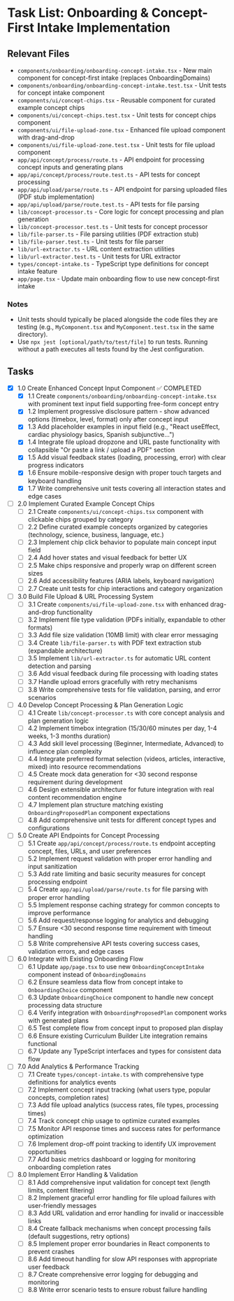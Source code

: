 # Task List: Onboarding & Concept-First Intake Implementation

## Relevant Files

- `components/onboarding/onboarding-concept-intake.tsx` - New main component for concept-first intake (replaces OnboardingDomains)
- `components/onboarding/onboarding-concept-intake.test.tsx` - Unit tests for concept intake component
- `components/ui/concept-chips.tsx` - Reusable component for curated example concept chips
- `components/ui/concept-chips.test.tsx` - Unit tests for concept chips component
- `components/ui/file-upload-zone.tsx` - Enhanced file upload component with drag-and-drop
- `components/ui/file-upload-zone.test.tsx` - Unit tests for file upload component
- `app/api/concept/process/route.ts` - API endpoint for processing concept inputs and generating plans
- `app/api/concept/process/route.test.ts` - API tests for concept processing
- `app/api/upload/parse/route.ts` - API endpoint for parsing uploaded files (PDF stub implementation)
- `app/api/upload/parse/route.test.ts` - API tests for file parsing
- `lib/concept-processor.ts` - Core logic for concept processing and plan generation
- `lib/concept-processor.test.ts` - Unit tests for concept processor
- `lib/file-parser.ts` - File parsing utilities (PDF extraction stub)
- `lib/file-parser.test.ts` - Unit tests for file parser
- `lib/url-extractor.ts` - URL content extraction utilities
- `lib/url-extractor.test.ts` - Unit tests for URL extractor
- `types/concept-intake.ts` - TypeScript type definitions for concept intake feature
- `app/page.tsx` - Update main onboarding flow to use new concept-first intake

### Notes

- Unit tests should typically be placed alongside the code files they are testing (e.g., `MyComponent.tsx` and `MyComponent.test.tsx` in the same directory).
- Use `npx jest [optional/path/to/test/file]` to run tests. Running without a path executes all tests found by the Jest configuration.

## Tasks

- [x] 1.0 Create Enhanced Concept Input Component ✅ COMPLETED
  - [x] 1.1 Create `components/onboarding/onboarding-concept-intake.tsx` with prominent text input field supporting free-form concept entry
  - [x] 1.2 Implement progressive disclosure pattern - show advanced options (timebox, level, format) only after concept input
  - [x] 1.3 Add placeholder examples in input field (e.g., "React useEffect, cardiac physiology basics, Spanish subjunctive...")
  - [x] 1.4 Integrate file upload dropzone and URL paste functionality with collapsible "Or paste a link / upload a PDF" section
  - [x] 1.5 Add visual feedback states (loading, processing, error) with clear progress indicators
  - [x] 1.6 Ensure mobile-responsive design with proper touch targets and keyboard handling
  - [x] 1.7 Write comprehensive unit tests covering all interaction states and edge cases

- [ ] 2.0 Implement Curated Example Concept Chips
  - [ ] 2.1 Create `components/ui/concept-chips.tsx` component with clickable chips grouped by category
  - [ ] 2.2 Define curated example concepts organized by categories (technology, science, business, language, etc.)
  - [ ] 2.3 Implement chip click behavior to populate main concept input field
  - [ ] 2.4 Add hover states and visual feedback for better UX
  - [ ] 2.5 Make chips responsive and properly wrap on different screen sizes
  - [ ] 2.6 Add accessibility features (ARIA labels, keyboard navigation)
  - [ ] 2.7 Create unit tests for chip interactions and category organization

- [ ] 3.0 Build File Upload & URL Processing System
  - [ ] 3.1 Create `components/ui/file-upload-zone.tsx` with enhanced drag-and-drop functionality
  - [ ] 3.2 Implement file type validation (PDFs initially, expandable to other formats)
  - [ ] 3.3 Add file size validation (10MB limit) with clear error messaging
  - [ ] 3.4 Create `lib/file-parser.ts` with PDF text extraction stub (expandable architecture)
  - [ ] 3.5 Implement `lib/url-extractor.ts` for automatic URL content detection and parsing
  - [ ] 3.6 Add visual feedback during file processing with loading states
  - [ ] 3.7 Handle upload errors gracefully with retry mechanisms
  - [ ] 3.8 Write comprehensive tests for file validation, parsing, and error scenarios

- [ ] 4.0 Develop Concept Processing & Plan Generation Logic
  - [ ] 4.1 Create `lib/concept-processor.ts` with core concept analysis and plan generation logic
  - [ ] 4.2 Implement timebox integration (15/30/60 minutes per day, 1-4 weeks, 1-3 months duration)
  - [ ] 4.3 Add skill level processing (Beginner, Intermediate, Advanced) to influence plan complexity
  - [ ] 4.4 Integrate preferred format selection (videos, articles, interactive, mixed) into resource recommendations
  - [ ] 4.5 Create mock data generation for <30 second response requirement during development
  - [ ] 4.6 Design extensible architecture for future integration with real content recommendation engine
  - [ ] 4.7 Implement plan structure matching existing `OnboardingProposedPlan` component expectations
  - [ ] 4.8 Add comprehensive unit tests for different concept types and configurations

- [ ] 5.0 Create API Endpoints for Concept Processing
  - [ ] 5.1 Create `app/api/concept/process/route.ts` endpoint accepting concept, files, URLs, and user preferences
  - [ ] 5.2 Implement request validation with proper error handling and input sanitization
  - [ ] 5.3 Add rate limiting and basic security measures for concept processing endpoint
  - [ ] 5.4 Create `app/api/upload/parse/route.ts` for file parsing with proper error handling
  - [ ] 5.5 Implement response caching strategy for common concepts to improve performance
  - [ ] 5.6 Add request/response logging for analytics and debugging
  - [ ] 5.7 Ensure <30 second response time requirement with timeout handling
  - [ ] 5.8 Write comprehensive API tests covering success cases, validation errors, and edge cases

- [ ] 6.0 Integrate with Existing Onboarding Flow
  - [ ] 6.1 Update `app/page.tsx` to use new `OnboardingConceptIntake` component instead of `OnboardingDomains`
  - [ ] 6.2 Ensure seamless data flow from concept intake to `OnboardingChoice` component
  - [ ] 6.3 Update `OnboardingChoice` component to handle new concept processing data structure
  - [ ] 6.4 Verify integration with `OnboardingProposedPlan` component works with generated plans
  - [ ] 6.5 Test complete flow from concept input to proposed plan display
  - [ ] 6.6 Ensure existing Curriculum Builder Lite integration remains functional
  - [ ] 6.7 Update any TypeScript interfaces and types for consistent data flow

- [ ] 7.0 Add Analytics & Performance Tracking
  - [ ] 7.1 Create `types/concept-intake.ts` with comprehensive type definitions for analytics events
  - [ ] 7.2 Implement concept input tracking (what users type, popular concepts, completion rates)
  - [ ] 7.3 Add file upload analytics (success rates, file types, processing times)
  - [ ] 7.4 Track concept chip usage to optimize curated examples
  - [ ] 7.5 Monitor API response times and success rates for performance optimization
  - [ ] 7.6 Implement drop-off point tracking to identify UX improvement opportunities
  - [ ] 7.7 Add basic metrics dashboard or logging for monitoring onboarding completion rates

- [ ] 8.0 Implement Error Handling & Validation
  - [ ] 8.1 Add comprehensive input validation for concept text (length limits, content filtering)
  - [ ] 8.2 Implement graceful error handling for file upload failures with user-friendly messages
  - [ ] 8.3 Add URL validation and error handling for invalid or inaccessible links
  - [ ] 8.4 Create fallback mechanisms when concept processing fails (default suggestions, retry options)
  - [ ] 8.5 Implement proper error boundaries in React components to prevent crashes
  - [ ] 8.6 Add timeout handling for slow API responses with appropriate user feedback
  - [ ] 8.7 Create comprehensive error logging for debugging and monitoring
  - [ ] 8.8 Write error scenario tests to ensure robust failure handling
